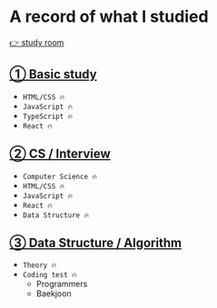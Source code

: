 # A record of what I studied

[👉 study room](https://ripe-pincushion-3a9.notion.site/Yeseul-s-Study-Room-7a71b23d755346949cf722a72beb4c63)


## <a href="./Basic/README.md">① Basic study </a>

- `HTML/CSS 🔥`
- `JavaScript 🔥`
- `TypeScript 🔥`
- `React 🔥`

## <a href="./CS/README.md">② CS / Interview </a>

- `Computer Science 🔥`
- `HTML/CSS 🔥`
- `JavaScript 🔥`
- `React 🔥`
- `Data Structure 🔥`

## <a href="./Data_Structure/README.md">③ Data Structure / Algorithm </a>

- `Theory 🔥`
- `Coding test 🔥`
  - Programmers
  - Baekjoon
